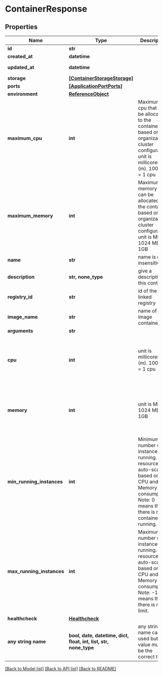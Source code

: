 # ContainerResponse


## Properties
Name | Type | Description | Notes
------------ | ------------- | ------------- | -------------
**id** | **str** |  | [readonly] 
**created_at** | **datetime** |  | [readonly] 
**updated_at** | **datetime** |  | [optional] [readonly] 
**storage** | [**[ContainerStorageStorage]**](ContainerStorageStorage.md) |  | [optional] 
**ports** | [**[ApplicationPortPorts]**](ApplicationPortPorts.md) |  | [optional] 
**environment** | [**ReferenceObject**](ReferenceObject.md) |  | [optional] 
**maximum_cpu** | **int** | Maximum cpu that can be allocated to the container based on organization cluster configuration. unit is millicores (m). 1000m &#x3D; 1 cpu | [optional]  if omitted the server will use the default value of 250
**maximum_memory** | **int** | Maximum memory that can be allocated to the container based on organization cluster configuration. unit is MB. 1024 MB &#x3D; 1GB | [optional]  if omitted the server will use the default value of 256
**name** | **str** | name is case insensitive | [optional] 
**description** | **str, none_type** | give a description to this container | [optional] 
**registry_id** | **str** | id of the linked registry | [optional] 
**image_name** | **str** | name of the image container | [optional] 
**arguments** | **str** |  | [optional] 
**cpu** | **int** | unit is millicores (m). 1000m &#x3D; 1 cpu | [optional]  if omitted the server will use the default value of 250
**memory** | **int** | unit is MB. 1024 MB &#x3D; 1GB | [optional]  if omitted the server will use the default value of 256
**min_running_instances** | **int** | Minimum number of instances running. This resource auto-scale based on the CPU and Memory consumption. Note: 0 means that there is no container running.  | [optional]  if omitted the server will use the default value of 1
**max_running_instances** | **int** | Maximum number of instances running. This resource auto-scale based on the CPU and Memory consumption. Note: -1 means that there is no limit.  | [optional]  if omitted the server will use the default value of 1
**healthcheck** | [**Healthcheck**](Healthcheck.md) |  | [optional] 
**any string name** | **bool, date, datetime, dict, float, int, list, str, none_type** | any string name can be used but the value must be the correct type | [optional]

[[Back to Model list]](../README.md#documentation-for-models) [[Back to API list]](../README.md#documentation-for-api-endpoints) [[Back to README]](../README.md)


